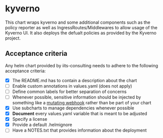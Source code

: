 # kyverno

This chart wraps kyverno and some additional components such as the policy reporter as well as
IngressRoutes/Middlewares to allow usage of the Kyverno UI. It also deploys the defualt policies as
provided by the Kyverno project.

## Acceptance criteria

Any helm chart provided by iits-consulting needs to adhere to the following acceptance criteria:

- [x] The README.md has to contain a description about the chart
- [ ] Enable custom annotations in values.yaml (does not apply)
- [ ] Define common labels for better separation of concerns
- [ ] Whenever possible, sensitive information should be injected by something like
  a [mutating webhook](https://banzaicloud.com/docs/bank-vaults/mutating-webhook/) rather than be part of your chart
- [x] Use subcharts to manage dependencies whenever possible
- [x] **Document** every values.yaml variable that is meant to be adjusted
- [x] Specify a license
- [x] Provide a default .helmignore
- [ ] Have a NOTES.txt that provides information about the deployment
